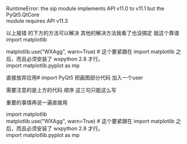 RuntimeError: the sip module implements API v11.0 to v11.1 but the PyQt5.QtCore  
module requires API v11.3  

以上报错 的下方的方法可以解决 其他的解决方法我看了也没搞定 就这个靠谱 
import matplotlib  

matplotlib.use("WXAgg", warn=True)  # 这个要紧跟在 import matplotlib 之后，而且必须安装了 wxpython 2.8 才行。  
import matplotlib.pyplot as mp  

直接放弃应用# import PyQt5  把画图部分代码 加入一个user  

需要注意的是上方的代码 顺序 这三句只能这么写  

重要的事情再说一遍直接用  



import matplotlib  
matplotlib.use("WXAgg", warn=True)  # 这个要紧跟在 import matplotlib 之后，而且必须安装了 wxpython 2.8 才行。  
import matplotlib.pyplot as mp  
